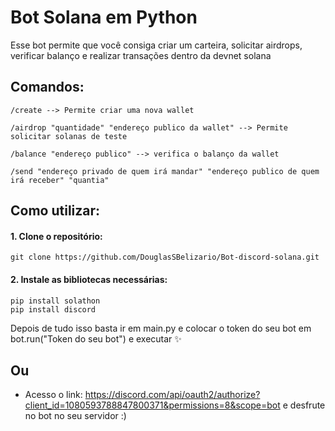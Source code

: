 # Bot Solana em Python
Esse bot permite que você consiga criar um carteira, solicitar airdrops, verificar balanço e realizar transações dentro da devnet solana

## Comandos:
```
/create --> Permite criar uma nova wallet 
```
```
/airdrop "quantidade" "endereço publico da wallet" --> Permite solicitar solanas de teste
```
```
/balance "endereço publico" --> verifica o balanço da wallet
```
```
/send "endereço privado de quem irá mandar" "endereço publico de quem irá receber" "quantia"
```

## Como utilizar:
#### 1. Clone o repositório:
```
git clone https://github.com/DouglasSBelizario/Bot-discord-solana.git
```
#### 2. Instale as bibliotecas necessárias:
```prompt
pip install solathon
pip install discord
```

Depois de tudo isso basta ir em main.py e colocar o token do seu bot em bot.run("Token do seu bot") e executar ✨

## Ou

 - Acesso o link: https://discord.com/api/oauth2/authorize?client_id=1080593788847800371&permissions=8&scope=bot e desfrute no bot no seu servidor :)

